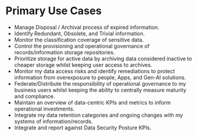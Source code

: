 # Primary Use Cases #

- Manage Disposal / Archival process of expired information.  
- Identify Redundant, Obsolete, and Trivial information.  
- Monitor the classification coverage of sensitive data.  
- Control the provisioning and operational governance of records/information storage repositories.  
- Prioritize storage for active data by archiving data considered inactive to cheaper storage whilst keeping user access to archives.  
- Monitor my data access risks and identify remediations to protect information from overexposure to people, Apps, and Gen-AI solutions.  
- Federate/Distribute the responsibility of operational governance to my business users whilst keeping the ability to centrally measure maturity and compliance.  
- Maintain an overview of data-centric KPIs and metrics to inform operational investments.  
- Integrate my data retention categories and ongoing changes with my systems of information/records.  
- Integrate and report against Data Security Posture KPIs.  
